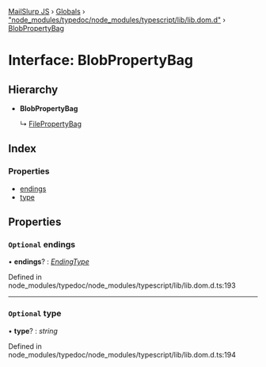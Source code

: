 [MailSlurp JS](../README.md) › [Globals](../globals.md) › ["node_modules/typedoc/node_modules/typescript/lib/lib.dom.d"](../modules/_node_modules_typedoc_node_modules_typescript_lib_lib_dom_d_.md) › [BlobPropertyBag](_node_modules_typedoc_node_modules_typescript_lib_lib_dom_d_.blobpropertybag.md)

# Interface: BlobPropertyBag

## Hierarchy

* **BlobPropertyBag**

  ↳ [FilePropertyBag](_node_modules_typedoc_node_modules_typescript_lib_lib_dom_d_.filepropertybag.md)

## Index

### Properties

* [endings](_node_modules_typedoc_node_modules_typescript_lib_lib_dom_d_.blobpropertybag.md#optional-endings)
* [type](_node_modules_typedoc_node_modules_typescript_lib_lib_dom_d_.blobpropertybag.md#optional-type)

## Properties

### `Optional` endings

• **endings**? : *[EndingType](../modules/_node_modules_typedoc_node_modules_typescript_lib_lib_dom_d_.md#endingtype)*

Defined in node_modules/typedoc/node_modules/typescript/lib/lib.dom.d.ts:193

___

### `Optional` type

• **type**? : *string*

Defined in node_modules/typedoc/node_modules/typescript/lib/lib.dom.d.ts:194
